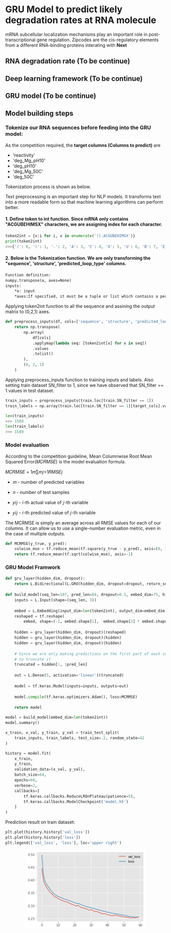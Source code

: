 
# GRU Model to predict likely degradation rates at RNA molecule
mRNA subcellular localization mechanisms play an important role in post-transcriptional gene regulation.
Zipcodes are the cis-regulatory elements from a different RNA-binding proteins interating with 
**Next**

## RNA degradation rate (To be continue)
## Deep learning framework (To be continue)
## GRU model  (To be continue)
## Model building steps
### Tokenize our RNA sequences before feeding into the GRU model:

As the competition required, the **target columns (Columns to predict)** are
* 'reactivity'
* 'deg_Mg_pH10'
* 'deg_pH10'
* 'deg_Mg_50C'
* 'deg_50C'

Tokenization process is shown as below. 

Text preprocessing is an important step for NLP models. It transforms text into a more readable form so that machine learning algorithms can perform better.

#### 1. Define token to int function. Since mRNA only contains "ACGUBEHIMSX" characters, we are assigning index for each character.  
```python
token2int = {x:i for i, x in enumerate('().ACGUBEHIMSX')}
print(token2int)
>>>{'(': 0, ')': 1, '.': 2, 'A': 3, 'C': 4, 'G': 5, 'U': 6, 'B': 7, 'E': 8, 'H': 9, 'I': 10, 'M': 11, 'S': 12, 'X': 13}
```
#### 2. Below is the Tokenization function. We are only transforming the "sequence', 'structure', 'predicted_loop_type' columns. 
```txt
Function definition:
numpy.transpose(a, axes=None)
inputs:
    *a: input
    *axes:If specified, it must be a tuple or list which contains a permutation of [0,1,..,N-1] where N is the number of axes of a. The i’th axis of the returned array will correspond to the axis numbered axes[i] of the input.
```
Applying token2int function to all the sequence and assining the output matrix to (0,2,1) axes.
```python
def preprocess_inputs(df, cols=['sequence', 'structure', 'predicted_loop_type']):
    return np.transpose(
        np.array(
            df[cols]
            .applymap(lambda seq: [token2int[x] for x in seq])
            .values
            .tolist()
        ),
        (0, 2, 1)
    )
```
Applying preprocess_inputs function to training inputs and labels. Also setting train dataset SN_filter to 1, since we have observed that SN_filter == 1 values in test dataset.
```python
train_inputs = preprocess_inputs(train.loc[train.SN_filter == 1])
train_labels = np.array(train.loc[train.SN_filter == 1][target_cols].values.tolist()).transpose((0, 2, 1))
```
```python
len(train_inputs)
>>> 1589
len(train_labels)
>>> 1589
```
### Model evaluation 
According to the competition guideline, Mean Columnwise Root Mean Squared Error(𝑀𝐶𝑅𝑀𝑆𝐸) is the model evaluation formula.

𝑀𝐶𝑅𝑀𝑆𝐸 = 1𝑚∑𝑚𝑗=1𝑅𝑀𝑆𝐸𝑗

* 𝑚  - number of predicted variables

* 𝑛 - number of test samples

* 𝑦𝑖𝑗 - 𝑖-th actual value of 𝑗​-th variable

* 𝑦𝑖𝑗 - 𝑖-th predicted value of 𝑗-th variable

The MCRMSE is simply an average across all RMSE values for each of our columns. It can allow us to use a single-number evaluation metric, even in the case of multiple outputs.

```python
def MCRMSE(y_true, y_pred):
    colwise_mse = tf.reduce_mean(tf.square(y_true - y_pred), axis=(0, 1))
    return tf.reduce_mean(tf.sqrt(colwise_mse), axis=-1)
```
### GRU Model Framwork
```python
def gru_layer(hidden_dim, dropout):
    return L.Bidirectional(L.GRU(hidden_dim, dropout=dropout, return_sequences=True))

def build_model(seq_len=107, pred_len=68, dropout=0.5, embed_dim=75, hidden_dim=128):
    inputs = L.Input(shape=(seq_len, 3))

    embed = L.Embedding(input_dim=len(token2int), output_dim=embed_dim)(inputs)
    reshaped = tf.reshape(
        embed, shape=(-1, embed.shape[1],  embed.shape[2] * embed.shape[3]))

    hidden = gru_layer(hidden_dim, dropout)(reshaped)
    hidden = gru_layer(hidden_dim, dropout)(hidden)
    hidden = gru_layer(hidden_dim, dropout)(hidden)
    
    # Since we are only making predictions on the first part of each sequence, we have
    # to truncate it
    truncated = hidden[:, :pred_len]
    
    out = L.Dense(5, activation='linear')(truncated)

    model = tf.keras.Model(inputs=inputs, outputs=out)

    model.compile(tf.keras.optimizers.Adam(), loss=MCRMSE)
    
    return model
```
```python
model = build_model(embed_dim=len(token2int))
model.summary()
```
```python
x_train, x_val, y_train, y_val = train_test_split(
    train_inputs, train_labels, test_size=.2, random_state=42
)
```
```python 
history = model.fit(
    x_train, 
    y_train,
    validation_data=(x_val, y_val),
    batch_size=64,
    epochs=60,
    verbose=2,
    callbacks=[
        tf.keras.callbacks.ReduceLROnPlateau(patience=5),
        tf.keras.callbacks.ModelCheckpoint('model.h5')
    ]
)
```
Prediction result on train dataset:
```python 
plt.plot(history.history['val_loss'])
plt.plot(history.history['loss'])
plt.legend(['val_loss', 'loss'], loc='upper right')
```
<p align="center">
  <img src="https://github.com/NaeRong/OpenVaccine-mRNA-Degradation-Predictor/blob/master/Pictures/val_loss_loss.png">
</p>







